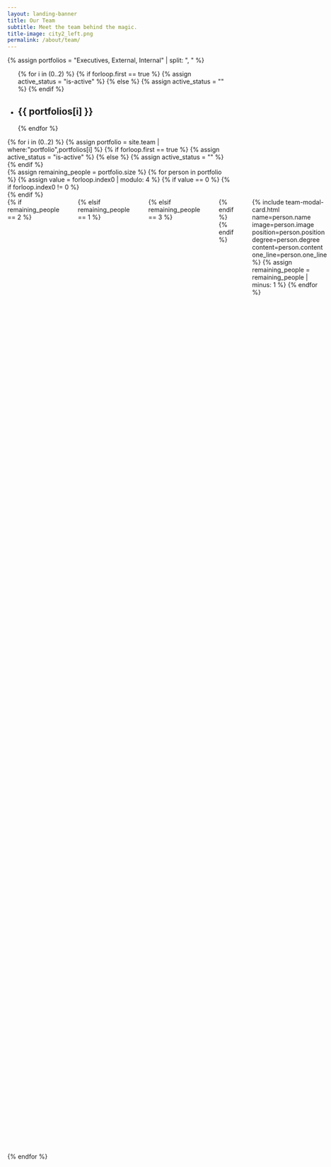 ```yaml
---
layout: landing-banner
title: Our Team
subtitle: Meet the team behind the magic.
title-image: city2_left.png
permalink: /about/team/
---
```

<!-- Global site tag (gtag.js) - Google Analytics -->
<script async src="https://www.googletagmanager.com/gtag/js?id=G-BJ4JGEM1JH"></script>
<script>
    window.dataLayer = window.dataLayer || [];
    function gtag(){dataLayer.push(arguments);}
    gtag('js', new Date());

    gtag('config', 'G-BJ4JGEM1JH');
</script>

<link  rel="stylesheet" href="https://unpkg.com/bulma-modal-fx/dist/css/modal-fx.min.css" />
<div class="hero-body">
	{% assign portfolios = "Executives, External, Internal" | split: ", " %}
	<div class="tabs is-boxed is-centered main-menu is-large" id="nav">
		<ul>
			{% for i in (0..2) %}
			{% if forloop.first == true %}
				{% assign active_status = "is-active" %}
			{% else %}
				{% assign active_status = "" %}
			{% endif %}
			<li data-target="pane-{{ i | plus: 1 }}" id="{{ i | plus: 1 }}" class="{{ active_status }}">
				<a><h2 class="title is-3">{{ portfolios[i] }}</h2></a>
			</li>
			{% endfor %}
		</ul>
	</div>
	<div class="tab-content">
	{% for i in (0..2) %}
		{% assign portfolio = site.team | where:"portfolio",portfolios[i] %}
		{% if forloop.first == true %}
			{% assign active_status = "is-active" %}
		{% else %}
			{% assign active_status = "" %}
		{% endif %}
		<div class="tab-pane {{ active_status }}" id="pane-{{ i | plus: 1}}">
			<div class="content">
				<div class="container">
					{% assign remaining_people = portfolio.size %}
					{% for person in portfolio %}
					{% assign value = forloop.index0 | modulo: 4 %}
					{% if value == 0 %}
						{% if forloop.index0 != 0 %}
					</div>
						{% endif %}
					<div class="columns">
						{% if remaining_people == 2 %}
					<div class="column is-3">
					</div>
						{% elsif remaining_people == 1 %}
					<div class="column is-4">
					</div>
						{% elsif remaining_people == 3 %}
						<div class="column is-2">
						</div>
						{% endif %}
					{% endif %}
						<div class="column is-3">
							{% include team-card.html image=person.image name=person.name position=person.position degree=person.degree one_line=person.one_line %}
						</div>
						{% include team-modal-card.html name=person.name image=person.image position=person.position degree=person.degree content=person.content one_line=person.one_line %}
					{% assign remaining_people = remaining_people | minus: 1 %}
					{% endfor %}
					</div>
				</div>
			</div>
		</div>
	{% endfor %}
</div>
<script src="/assets/js/modals.js"></script>